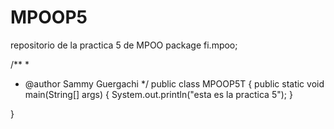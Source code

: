 # MPOOP5
repositorio de la practica 5 de MPOO
package fi.mpoo;

/**
 * 
 * @author Sammy Guergachi <sguergachi at gmail.com>
 */
public class MPOOP5T {
    public static void main(String[] args) {
        System.out.println("esta es la practica 5");
    }

}
